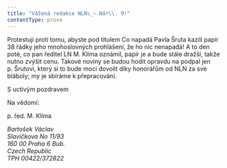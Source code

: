 ```yaml
---
title: "Vážená redakce NLN\_– Nár\\. 9!"
contentType: prose
---
```


Protestuji proti tomu, abyste pod titulem Co napadá Pavla Šruta kazili papír 38 řádky jeho mnohoslovných prohlášení, že ho nic nenapadá! A to den poté, co pan ředitel LN M. Klíma oznámil, papír je a bude stále dražší, takže nutno zvýšit cenu. Takové noviny se budou hodit opravdu na podpal jen p. Šrutovi, který si to bude moci dovolit díky honorářům od NLN za své bláboly; my je sbíráme k přepracování.

S uctivým pozdravem

Na vědomí:

p. řed. M. Klíma

_Bartošek Václav  
Slavíčkova No 11/93  
160 00 Praha 6 Bub.  
Czech Republic  
TPH 00422/372822_
